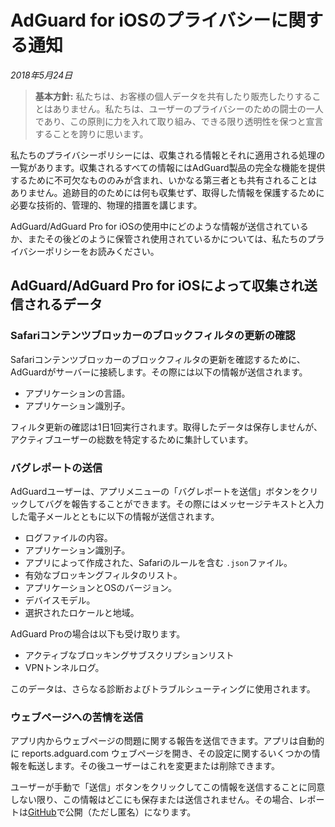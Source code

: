# AdGuard for iOSのプライバシーに関する通知
*2018年5月24日*
> **基本方針:** 私たちは、お客様の個人データを共有したり販売したりすることはありません。私たちは、ユーザーのプライバシーのための闘士の一人であり、この原則に力を入れて取り組み、できる限り透明性を保つと宣言することを誇りに思います。

私たちのプライバシーポリシーには、収集される情報とそれに適用される処理の一覧があります。収集されるすべての情報にはAdGuard製品の完全な機能を提供するために不可欠なもののみが含まれ、いかなる第三者とも共有されることはありません。追跡目的のためには何も収集せず、取得した情報を保護するために必要な技術的、管理的、物理的措置を講じます。

AdGuard/AdGuard Pro for iOSの使用中にどのような情報が送信されているか、またその後どのように保管され使用されているかについては、私たちのプライバシーポリシーをお読みください。

## AdGuard/AdGuard Pro for iOSによって収集され送信されるデータ

### Safariコンテンツブロッカーのブロックフィルタの更新の確認

Safariコンテンツブロッカーのブロックフィルタの更新を確認するために、AdGuardがサーバーに接続します。その際には以下の情報が送信されます。

* アプリケーションの言語。
* アプリケーション識別子。

フィルタ更新の確認は1日1回実行されます。取得したデータは保存しませんが、アクティブユーザーの総数を特定するために集計しています。

### バグレポートの送信

AdGuardユーザーは、アプリメニューの「バグレポートを送信」ボタンをクリックしてバグを報告することができます。その際にはメッセージテキストと入力した電子メールとともに以下の情報が送信されます。

* ログファイルの内容。
* アプリケーション識別子。
* アプリによって作成された、Safariのルールを含む `.json`ファイル。
* 有効なブロッキングフィルタのリスト。
* アプリケーションとOSのバージョン。
* デバイスモデル。
* 選択されたロケールと地域。

AdGuard Proの場合は以下も受け取ります。

* アクティブなブロッキングサブスクリプションリスト
* VPNトンネルログ。

このデータは、さらなる診断およびトラブルシューティングに使用されます。

### ウェブページへの苦情を送信

アプリ内からウェブページの問題に関する報告を送信できます。アプリは自動的に reports.adguard.com ウェブページを開き、その設定に関するいくつかの情報を転送します。その後ユーザーはこれを変更または削除できます。

ユーザーが手動で「送信」ボタンをクリックしてこの情報を送信することに同意しない限り、この情報はどこにも保存または送信されません。その場合、レポートは[GitHub](https://github.com/adguardteam/adguardfilters/issues)で公開（ただし匿名）になります。
